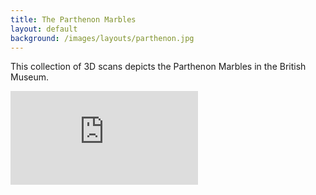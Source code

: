 ```yaml
---
title: The Parthenon Marbles
layout: default
background: /images/layouts/parthenon.jpg
---
```

This collection of 3D scans depicts the Parthenon Marbles in the British Museum.

<div class="embed-responsive embed-responsive-4by3">
  <iframe title="A 3D model" class="embed-responsive-item" src="https://sketchfab.com/playlists/embed?collection=30f1bb0f241c45108e60784a67290683" frameborder="0" allow="autoplay; fullscreen; vr" mozallowfullscreen="true" webkitallowfullscreen="true"></iframe>
</div>

